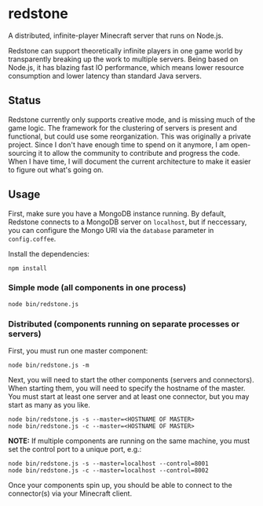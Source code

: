 redstone
========

A distributed, infinite-player Minecraft server that runs on Node.js.

Redstone can support theoretically infinite players in one game world by transparently breaking up the work to multiple servers. Being based on Node.js, it has blazing fast IO performance, which means lower resource consumption and lower latency than standard Java servers.

## Status

Redstone currently only supports creative mode, and is missing much of the game logic. The framework for the clustering of servers is present and functional, but could use some reorganization.
This was originally a private project. Since I don't have enough time to spend on it anymore, I am open-sourcing it to allow the community to contribute and progress the code.
When I have time, I will document the current architecture to make it easier to figure out what's going on.

## Usage

First, make sure you have a MongoDB instance running. By default, Redstone connects to a MongoDB server on `localhost`, but if neccessary, you can configure the Mongo URI via the `database` parameter in `config.coffee`.

Install the dependencies:
```
npm install
```

### Simple mode (all components in one process)
```
node bin/redstone.js
```

### Distributed (components running on separate processes or servers)
First, you must run one master component:
```
node bin/redstone.js -m
```

Next, you will need to start the other components (servers and connectors). When starting them, you will need to specify the hostname of the master. You must start at least one server and at least one connector, but you may start as many as you like.
```
node bin/redstone.js -s --master=<HOSTNAME OF MASTER>
node bin/redstone.js -c --master=<HOSTNAME OF MASTER>
```

**NOTE:** If multiple components are running on the same machine, you must set the control port to a unique port, e.g.:
```
node bin/redstone.js -s --master=localhost --control=8001
node bin/redstone.js -c --master=localhost --control=8002
```

Once your components spin up, you should be able to connect to the connector(s) via your Minecraft client.
